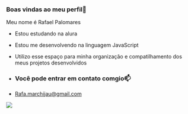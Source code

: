 ### Boas vindas ao meu perfil💙


Meu nome é Rafael Palomares

- Estou estudando na alura
- Estou me desenvolvendo na linguagem JavaScript
- Utilizo esse espaço para minha organização e compatilhamento dos meus projetos desenvolvidos 

- ### Você pode entrar em contato comgio📫
- Rafa.marchijau@gmail.com

![](https://media1.tenor.com/m/G_V8maY1_GsAAAAd/chip-and-noice-siuuu.gif)
  
